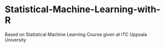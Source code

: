 # Statistical-Machine-Learning-with-R
Based on Statistical Machine Learning Course given at ITC Uppsala University
